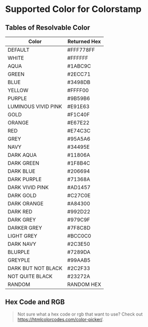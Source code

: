 # Supported Color for Colorstamp

## Tables of Resolvable Color
| Color | Returned Hex |
| ----- | ------------ |
| DEFAULT | #FFF778FF |
| WHITE | #FFFFFF |
| AQUA | #1ABC9C |
| GREEN | #2ECC71 |
| BLUE | #3498DB |
| YELLOW | #FFFF00 |
| PURPLE | #9B59B6 |
| LUMINOUS VIVID PINK | #E91E63 |
| GOLD | #F1C40F |
| ORANGE | #E67E22 |
| RED | #E74C3C |
| GREY | #95A5A6 |
| NAVY | #34495E |
| DARK AQUA | #11806A |
| DARK GREEN | #1F8B4C |
| DARK BLUE | #206694 |
| DARK PURPLE | #71368A |
| DARK VIVID PINK | #AD1457 |
| DARK GOLD | #C27C0E |
| DARK ORANGE | #A84300 |
| DARK RED | #992D22 |
| DARK GREY | #979C9F |
| DARKER GREY | #7F8C8D |
| LIGHT GREY | #BCC0C0 |
| DARK NAVY | #2C3E50 |
| BLURPLE | #7289DA |
| GREYPLE | #99AAB5 |
| DARK BUT NOT BLACK | #2C2F33 |
| NOT QUITE BLACK | #23272A |
| RANDOM | RANDOM HEX |
## Hex Code and RGB
> Not sure what a hex code or rgb that want to use? Check out https://htmlcolorcodes.com/color-picker/.
